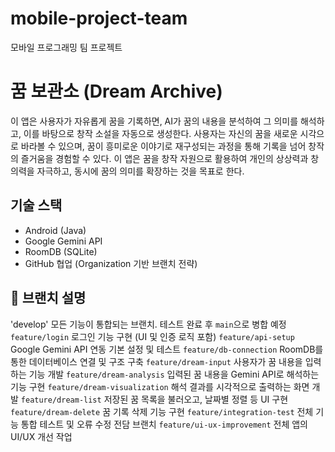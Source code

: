 # mobile-project-team
모바일 프로그래밍 팀 프로젝트

# 꿈 보관소 (Dream Archive)
이 앱은 사용자가 자유롭게 꿈을 기록하면, AI가 꿈의 내용을 분석하여 그 의미를 해석하고, 이를 바탕으로 창작 소설을 자동으로 생성한다.
사용자는 자신의 꿈을 새로운 시각으로 바라볼 수 있으며, 꿈이 흥미로운 이야기로 재구성되는 과정을 통해 기록을 넘어 창작의 즐거움을 경험할 수 있다.
이 앱은 꿈을 창작 자원으로 활용하여 개인의 상상력과 창의력을 자극하고, 동시에 꿈의 의미를 확장하는 것을 목표로 한다.

## 기술 스택
- Android (Java)
- Google Gemini API
- RoomDB (SQLite)
- GitHub 협업 (Organization 기반 브랜치 전략)

## 🧵 브랜치 설명
'develop' 모든 기능이 통합되는 브랜치. 테스트 완료 후 `main`으로 병합 예정 
`feature/login` 로그인 기능 구현 (UI 및 인증 로직 포함) 
`feature/api-setup`  Google Gemini API 연동 기본 설정 및 테스트 
`feature/db-connection`  RoomDB를 통한 데이터베이스 연결 및 구조 구축 
`feature/dream-input`  사용자가 꿈 내용을 입력하는 기능 개발 
`feature/dream-analysis`  입력된 꿈 내용을 Gemini API로 해석하는 기능 구현 
`feature/dream-visualization`  해석 결과를 시각적으로 출력하는 화면 개발 
`feature/dream-list`  저장된 꿈 목록을 불러오고, 날짜별 정렬 등 UI 구현 
`feature/dream-delete`  꿈 기록 삭제 기능 구현
`feature/integration-test`  전체 기능 통합 테스트 및 오류 수정 전담 브랜치 
`feature/ui-ux-improvement`  전체 앱의 UI/UX 개선 작업
